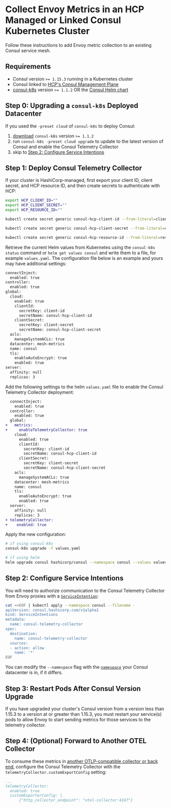 # Collect Envoy Metrics in an HCP Managed or Linked Consul Kubernetes Cluster

Follow these instructions to add Envoy metric collection to an existing Consul service mesh.

## Requirements

- Consul version `>= 1.15.3` running in a Kubernetes cluster
- Consul linked to [HCP's Consul Management Plane](https://developer.hashicorp.com/hcp/docs/consul/usage/management-plane)
- [consul-k8s](https://developer.hashicorp.com/consul/docs/k8s/installation/install-cli#install-the-cli) version `>= 1.1.2` OR the [Consul Helm chart](https://developer.hashicorp.com/consul/docs/k8s/installation/install#install-consul-on-kubernetes-with-helm)

## Step 0: Upgrading a `consul-k8s` Deployed Datacenter

If you used the `-preset cloud` of `consul-k8s` to deploy Consul:
1. [download](https://developer.hashicorp.com/consul/docs/k8s/installation/install-cli#install-the-cli) `consul-k8s` version `>= 1.1.2`
1. run `consul-k8s -preset cloud upgrade` to update to the latest version of Consul and enable the Consul Telemetry Collector
1. skip to [Step 2: Configure Service Intentions](#step-2-configure-service-intentions)

## Step 1: Deploy Consul Telemetry Collector

If your cluster is HashiCorp-managed, first export your client ID, client secret, and HCP resource ID, and then create secrets to authenticate with HCP:

```bash
export HCP_CLIENT_ID=""
export HCP_CLIENT_SECRET=""
export HCP_RESOURCE_ID=""
```

```bash
kubectl create secret generic consul-hcp-client-id --from-literal=client-id=$HCP_CLIENT_ID --namespace consul

kubectl create secret generic consul-hcp-client-secret --from-literal=client-secret=$HCP_CLIENT_SECRET --namespace consul

kubectl create secret generic consul-hcp-resource-id --from-literal=resource-id=$HCP_RESOURCE_ID --namespace consul
```

Retrieve the current Helm values from Kubernetes using the `consul-k8s status` command or `helm get values consul` and write them to a file, for example `values.yaml`. The configuration file below is an example and yours may have additional settings:

```bash
connectInject:
  enabled: true
controller:
  enabled: true
global:
  cloud:
    enabled: true
    clientId:
      secretKey: client-id
      secretName: consul-hcp-client-id
    clientSecret:
      secretKey: client-secret
      secretName: consul-hcp-client-secret
  acls:
    manageSystemACLs: true
  datacenter: mesh-metrics
  name: consul
  tls:
    enableAutoEncrypt: true
    enabled: true
server:
  affinity: null
  replicas: 3
```

Add the following settings to the helm `values.yaml` file to enable the Consul Telemetry Collector deployment:

```diff
  connectInject:
    enabled: true
  controller:
    enabled: true
  global:
+   metrics:
+     enableTelemetryCollector: true
    cloud:
      enabled: true
      clientId:
        secretKey: client-id
        secretName: consul-hcp-client-id
      clientSecret:
        secretKey: client-secret
        secretName: consul-hcp-client-secret
    acls:
      manageSystemACLs: true
    datacenter: mesh-metrics
    name: consul
    tls:
      enableAutoEncrypt: true
      enabled: true
  server:
    affinity: null
    replicas: 3
+ telemetryCollector:
+    enabled: true
```

Apply the new configuration:

```bash
# if using consul-k8s
consul-k8s upgrade -f values.yaml

# if using helm
helm upgrade consul hashicorp/consul --namespace consul --values values.yaml
```

## Step 2: Configure Service Intentions

You will need to authorize communication to the Consul Telemetry Collector from Envoy proxies with a [`ServiceIntention`](https://developer.hashicorp.com/consul/docs/connect/config-entries/service-intentions):

```bash
cat <<EOF | kubectl apply --namespace consul --filename -
apiVersion: consul.hashicorp.com/v1alpha1
kind: ServiceIntentions
metadata:
  name: consul-telemetry-collector
spec:
  destination:
    name: consul-telemetry-collector
  sources:
  - action: allow
    name: '*'
EOF
```

You can modify the `--namespace` flag with the [`namespace`](https://kubernetes.io/docs/concepts/overview/working-with-objects/namespaces/) your Consul datacenter is in, if it differs.

## Step 3: Restart Pods After Consul Version Upgrade

If you have upgraded your cluster's Consul version from a version less than 1.15.3 to a version at or greater than 1.15.3, you must restart your service(s) pods to allow Envoy to start sending metrics for those services to the telemetry collector.

## Step 4: (Optional) Forward to Another OTEL Collector

To consume these metrics in [another OTLP-compatible collector or back end](https://opentelemetry.io/docs/concepts/sdk-configuration/otlp-exporter-configuration/#otel_exporter_otlp_metrics_endpoint), configure the Consul Telemetry Collector with the `telemetryCollector.customExportConfig` setting:

```yaml
...
telemetryCollector:
  enabled: true
  customExporterConfig: |
      {"http_collector_endpoint": "otel-collector:4187"}
```
